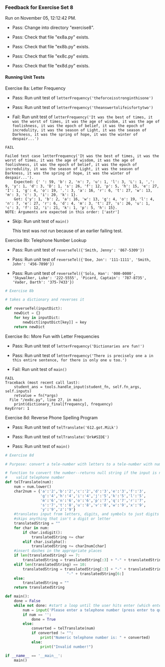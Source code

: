 ### Feedback for Exercise Set 8

Run on November 05, 12:12:42 PM.

+ Pass: Change into directory "exercise8".

+ Pass: Check that file "ex8a.py" exists.

+ Pass: Check that file "ex8b.py" exists.

+ Pass: Check that file "ex8c.py" exists.

+ Pass: Check that file "ex8d.py" exists.

#### Running Unit Tests

Exercise 8a: Letter Frequency

+ Pass: Run unit test of `letterFrequency('theforceisstronginthisone')`

+ Pass: Run unit test of `letterFrequency('theanswertolifeisfortytwo')`

+ Fail: Run unit test of `letterFrequency('It was the best of times, it was the worst of times, it was the age of wisdom, it was the age of foolishness, it was the epoch of belief, it was the epoch of incredulity, it was the season of Light, it was the season of Darkness, it was the spring of hope, it was the winter of despair...')`
```
FAIL 

Failed test case letterFrequency('It was the best of times, it was the worst of times, it was the age of wisdom, it was the age of foolishness, it was the epoch of belief, it was the epoch of incredulity, it was the season of Light, it was the season of Darkness, it was the spring of hope, it was the winter of despair...').
    Expected: {' ': 59, 'b': 2, 'n': 7, 'u': 1, 'l': 3, 'L': 1, ',': 9, 'y': 1, 'd': 3, 'D': 1, 's': 26, 'f': 12, 'p': 5, 'h': 15, 'e': 27, 'I': 1, 'g': 4, 'o': 19, '.': 3, 'a': 16, 'r': 6, 't': 27, 'w': 13, 'm': 3, 'c': 3, 'i': 20, 'k': 1}.
    Got: {'y': 1, 'b': 2, 'a': 16, 'w': 13, 'g': 4, 'o': 19, 'l': 4, 'n': 7, 'e': 27, 'r': 6, 'd': 4, 'm': 3, 't': 27, 's': 26, 'u': 1, 'c': 3, 'f': 12, 'i': 21, 'k': 1, 'p': 5, 'h': 15}.
NOTE: Arguments are expected in this order: ['astr']
```

+ Skip: Run unit test of `main()`

  This test was not run because of an earlier failing test.

Exercise 8b: Telephone Number Lookup

+ Pass: Run unit test of `reverseTel({'Smith, Jenny': '867-5309'})`

+ Pass: Run unit test of `reverseTel({'Doe, Jon': '111-1111', 'Smith, John': '456-7890'})`

+ Pass: Run unit test of `reverseTel({'Solo, Han': '000-0000', 'Skywalker, Luke': '222-5555', 'Picard, Captain': '787-8735', 'Vader, Darth': '375-7433'})`
```python
# Exercise 8b

# takes a dictionary and reverses it

def reverseTel(inputDict):
    newDict = {}
    for key in inputDict:
        newDict[inputDict[key]] = key
    return newDict

```

Exercise 8c: More Fun with Letter Frequencies

+ Pass: Run unit test of `letterFrequency('Dictionaries are fun!')`

+ Pass: Run unit test of `letterFrequency('There is precisely one a in this entire sentence, for there is only one u too.')`

+ Fail: Run unit test of `main()`
```
FAIL 
Traceback (most recent call last):
    student_ans = tools.handle_input(student_fn, self.fn_args, self.inputs)
    retvalue = fn(*args)
  File "/ex8c.py", line 27, in main
    print(dictionary_final[frequency], frequency)
KeyError: 1
```

Exercise 8d: Reverse Phone Spelling Program

+ Pass: Run unit test of `telTranslate('612.got.MiLk')`

+ Pass: Run unit test of `telTranslate('Drk#SIDE')`

+ Pass: Run unit test of `main()`
```python
# Exercise 8d

# Purpose: convert a tele-number with letters to a tele-number with numbers

# function to convert the number--returns null string if the input is not a
#    valid telephone number
def telTranslate(num):
    num = num.lower()
    char2num = {'a':'2','b':'2','c':'2','d':'3','e':'3','f':'3',
                'g':'4','h':'4','i':'4','j':'5','k':'5','l':'5',
                'm':'6','n':'6','o':'6','p':'7','q':'7','r':'7',
                's':'7','t':'8','u':'8','v':'8','w':'9','x':'9',
                'y':'9','z':'9'}
    #translates input from letters, digits, and symbols to just digits
    #skips anything that isn't a digit or letter
    translatedString = ""
    for char in num:
        if char.isdigit():
            translatedString += char
        elif char.isalpha():
            translatedString += char2num[char]
    #insert dashes in the appropriate places
    if len(translatedString) == 7:
        translatedString = translatedString[:3] + "-" + translatedString[3:]
    elif len(translatedString) == 10:
        translatedString = translatedString[:3] + "-" + translatedString[3:6] + \
                            "-" + translatedString[6:]
    else:
        translatedString = ""
    return translatedString

def main():
    done = False
    while not done: #start a loop until the user hits enter (which enters a null string)
        num = input('Please enter a telephone number (press enter to quit): ')
        if num == '':
            done = True
        else:
            converted = telTranslate(num)
            if converted != "":
                print("Numeric telephone number is: " + converted)
            else:
                print("Invalid number!")

if __name__ == '__main__':
    main()

```

